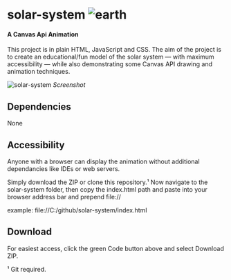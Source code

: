 # solar-system ![earth](https://user-images.githubusercontent.com/6293708/184466648-2efb6d4c-17a6-45a8-8538-30a63bba3a5c.png)

#### A Canvas Api Animation

This project is in plain HTML, JavaScript and CSS. The aim of the project is to create an educational/fun model of the solar system — with maximum accessibility — while also demonstrating some Canvas API drawing and animation techniques.

![solar-system](https://user-images.githubusercontent.com/6293708/184466986-a9430544-76be-4105-a32e-f9deef9157ce.png)
*Screenshot*

## Dependencies

None

## Accessibility

Anyone with a browser can display the animation without additional dependancies like IDEs or web servers.

Simply download the ZIP or clone this repository.&#xB9; Now navigate to the solar-system folder, then copy the index.html path and paste into your browser address bar and prepend file://

example: file://C:/github/solar-system/index.html

## Download

For easiest access, click the green Code button above and select Download ZIP.

&#xB9; Git required.
